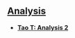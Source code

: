 ## [Analysis](https://github.com/ZigaSajovic/Readings/tree/master/Analysis)
* [__Tao T: Analysis 2__](https://github.com/ZigaSajovic/Readings/tree/master/Analysis/Tao_T:_Analysis_2)
